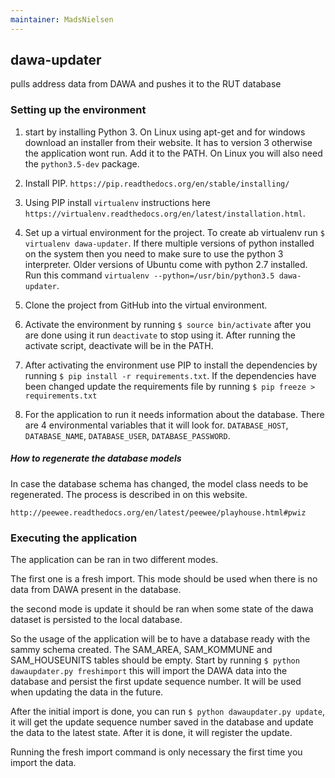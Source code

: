 ```yaml
---
maintainer: MadsNielsen
---
```


## dawa-updater

pulls address data from DAWA and pushes it to the RUT database

### Setting up the environment

1. start by installing Python 3. On Linux using apt-get and for windows download an installer from their website. It has to version 3 otherwise the application wont run. Add it to the PATH.
On Linux you will also need the `python3.5-dev` package.

2. Install PIP. `https://pip.readthedocs.org/en/stable/installing/`

3. Using PIP install `virtualenv` instructions here `https://virtualenv.readthedocs.org/en/latest/installation.html`.

4. Set up a virtual environment for the project. To create ab virtualenv run `$ virtualenv dawa-updater`. If there multiple versions of python installed on the system then you need to make sure to use the python 3 interpreter. Older versions of Ubuntu come with python 2.7 installed. Run this command `virtualenv --python=/usr/bin/python3.5 dawa-updater`.

5. Clone the project from GitHub into the virtual environment.

6. Activate the environment by running `$ source bin/activate` after you are done using it run `deactivate` to stop using it. After running the activate script, deactivate will be in the PATH.

7. After activating the environment use PIP to install the dependencies by running `$ pip install -r requirements.txt`. If the dependencies have been changed update the requirements file by running `$ pip freeze > requirements.txt`

8. For the application to run it needs information about the database. There are 4 environmental variables that it will look for. `DATABASE_HOST`, `DATABASE_NAME`, `DATABASE_USER`, `DATABASE_PASSWORD`.

##### How to regenerate the database models
In case the database schema has changed, the model class needs to be regenerated. 
The process is described in on this website.

`http://peewee.readthedocs.org/en/latest/peewee/playhouse.html#pwiz`

###	Executing the application 



The application can be ran in two different modes. 

The first one is a fresh import. This mode should be used when there is no data from DAWA present in the database. 

the second mode is update it should be ran when some state of the dawa dataset is persisted to the local database.

So the usage of the application will be to have a database ready with the sammy schema created. The SAM_AREA, SAM_KOMMUNE and SAM_HOUSEUNITS tables should be empty. Start by running `$ python dawaupdater.py freshimport` this will import the DAWA data into the database and persist the first update sequence number. It will be used when updating the data in the future.

After the initial import is done, you can run `$ python dawaupdater.py update`, it will get the update sequence number saved in the database and update the data to the latest state. After it is done, it will register the update. 

Running the fresh import command is only necessary the first time you import the data.

